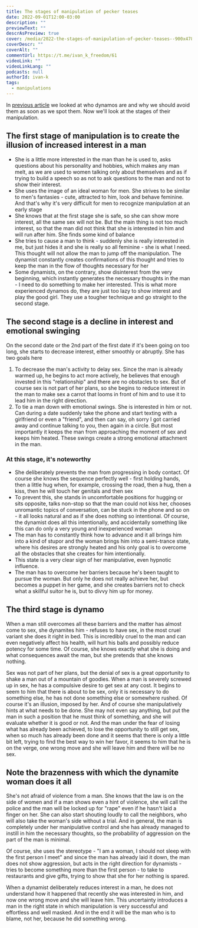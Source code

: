 ```yaml
---
title: The stages of manipulation of pecker teases
date: 2022-09-01T12:00-03:00
description: ""
previewText: ""
descrAsPreview: true
cover: /media/2022-the-stages-of-manipulation-of-pecker-teases--900x478.avif
coverDescr: ""
coverAlt: ""
commentUrl: https://t.me/ivan_k_freedom/61
videoLink: ""
videoLinkLang: ""
podcasts: null
authorId: ivan-k
tags:
  - manipulations
---
```


In [previous article](2022-how-to-recognize-a-pecker-tease) we looked at who dynamos are and why we should avoid them as soon as we spot them. Now we'll look at the stages of their manipulation.

## The first stage of manipulation is to create the illusion of increased interest in a man

- She is a little more interested in the man than he is used to, asks questions about his personality and hobbies, which makes any man melt, as we are used to women talking only about themselves and as if trying to build a speech so as not to ask questions to the man and not to show their interest.
- She uses the image of an ideal woman for men. She strives to be similar to men's fantasies - cute, attracted to him, look and behave feminine. And that's why it's very difficult for men to recognize manipulation at an early stage
- She knows that at the first stage she is safe, so she can show more interest, all the same sex will not be. But the main thing is not too much interest, so that the man did not think that she is interested in him and will run after him. She finds some kind of balance
- She tries to cause a man to think - suddenly she is really interested in me, but just hides it and she is really so all feminine - she is what I need. This thought will not allow the man to jump off the manipulation. The dynamist constantly creates confirmations of this thought and tries to keep the man in the flow of thoughts necessary for her
- Some dynamists, on the contrary, show disinterest from the very beginning, which instantly generates the necessary thoughts in the man - I need to do something to make her interested. This is what more experienced dynamos do, they are just too lazy to show interest and play the good girl. They use a tougher technique and go straight to the second stage.

## The second stage is a decline in interest and emotional swinging

On the second date or the 2nd part of the first date if it's been going on too long, she starts to decrease interest, either smoothly or abruptly. She has two goals here

1. To decrease the man's activity to delay sex. Since the man is already warmed up, he begins to act more actively, he believes that enough invested in this "relationship" and there are no obstacles to sex. But of course sex is not part of her plans, so she begins to reduce interest in the man to make sex a carrot that looms in front of him and to use it to lead him in the right direction.
2. To tie a man down with emotional swings. She is interested in him or not. Can during a date suddenly take the phone and start texting with a girlfriend or even a "friend", and then can say, oh sorry I got carried away and continue talking to you, then again in a circle. But most importantly it keeps the man from approaching the moment of sex and keeps him heated. These swings create a strong emotional attachment in the man.

### At this stage, it's noteworthy

- She deliberately prevents the man from progressing in body contact. Of course she knows the sequence perfectly well - first holding hands, then a little hug when, for example, crossing the road, then a hug, then a kiss, then he will touch her genitals and then sex
- To prevent this, she stands in uncomfortable positions for hugging or sits opposite, talks non-stop so that the man could not kiss her, chooses unromantic topics of conversation, can be stuck in the phone and so on - it all looks natural and as if she does nothing so intentional. Of course, the dynamist does all this intentionally, and accidentally something like this can do only a very young and inexperienced woman
- The man has to constantly think how to advance and it all brings him into a kind of stupor and the woman brings him into a semi-trance state, where his desires are strongly heated and his only goal is to overcome all the obstacles that she creates for him intentionally.
- This state is a very clear sign of her manipulative, even hypnotic influence.
- The man has to overcome her barriers because he's been taught to pursue the woman. But only he does not really achieve her, but becomes a puppet in her game, and she creates barriers not to check what a skillful suitor he is, but to divvy him up for money.

## The third stage is dynamo

When a man still overcomes all these barriers and the matter has almost come to sex, she dynamites him - refuses to have sex, in the most cruel variant she does it right in bed. This is incredibly cruel to the man and can even negatively affect his health, will hurt his balls and possibly reduce potency for some time. Of course, she knows exactly what she is doing and what consequences await the man, but she pretends that she knows nothing.

Sex was not part of her plans, but the denial of sex is a great opportunity to shake a man out of a mountain of goodies. When a man is severely screwed up in sex, he has a compulsive desire to get sex at any cost. It begins to seem to him that there is about to be sex, only it is necessary to do something else, he has not done something else or somewhere rushed. Of course it's an illusion, imposed by her. And of course she manipulatively hints at what needs to be done. She may not even say anything, but put the man in such a position that he must think of something, and she will evaluate whether it is good or not. And the man under the fear of losing what has already been achieved, to lose the opportunity to still get sex, when so much has already been done and it seems that there is only a little bit left, trying to find the best way to win her favor, it seems to him that he is on the verge, one wrong move and she will leave him and there will be no sex.

## Note the brazenness with which the dynamite woman does it all

She's not afraid of violence from a man. She knows that the law is on the side of women and if a man shows even a hint of violence, she will call the police and the man will be locked up for "rape" even if he hasn't laid a finger on her. She can also start shouting loudly to call the neighbors, who will also take the woman's side without a trial. And in general, the man is completely under her manipulative control and she has already managed to instill in him the necessary thoughts, so the probability of aggression on the part of the man is minimal.

Of course, she uses the stereotype - "I am a woman, I should not sleep with the first person I meet" and since the man has already laid it down, the man does not show aggression, but acts in the right direction for dynamists - tries to become something more than the first person - to take to restaurants and give gifts, trying to show that she for her nothing is spared.

When a dynamist deliberately reduces interest in a man, he does not understand how it happened that recently she was interested in him, and now one wrong move and she will leave him. This uncertainty introduces a man in the right state in which manipulation is very successful and effortless and well masked. And in the end it will be the man who is to blame, not her, because he did something wrong.
